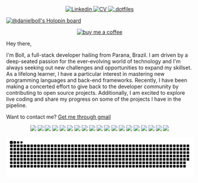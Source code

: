 <p align="center">
  <a href="https://www.linkedin.com/in/daniel-boll/">
    <img src="https://img.shields.io/badge/daniel_boll-%230077B5.svg?style=for-the-badge&logo=linkedin&logoColor=white" alt="Linkedin" />
  </a>
  <a href="https://google.com.br">
    <img src="https://img.shields.io/badge/curriculum-%230077B5.svg?style=for-the-badge&logo=mdbook&logoColor=white" alt="CV" />
  </a>
  <a href="https://github.com/Daniel-Boll/.dotfiles">
    <img src="https://img.shields.io/badge/dotfiles-%230077B5.svg?style=for-the-badge&logo=slashdot&logoColor=white" alt=".dotfiles" />
  </a>
</p>

[![@danielboll's Holopin board](https://holopin.me/danielboll)](https://holopin.io/@danielboll)

<p align="center">
<a href="https://www.buymeacoffee.com/daniel.boll" target="_blank" rel="noreferrer">
 <center>
<img
  src="https://img.buymeacoffee.com/button-api/?text=Buy me a Coffee&emoji=&slug=daniel.boll&button_colour=5F7FFF&font_colour=ffffff&font_family=Lato&outline_colour=000000&coffee_colour=FFDD00"
alt="buy me a coffee"/>
 </center>

</a>
</p>

Hey there,

I'm Boll, a full-stack developer hailing from Parana, Brazil. I am driven by a deep-seated passion for the ever-evolving world of technology and I'm always seeking out new challenges and opportunities to expand my skillset. As a lifelong learner, I have a particular interest in mastering new programming languages and back-end frameworks. Recently, I have been making a concerted effort to give back to the developer community by contributing to open source projects. Additionally, I am excited to explore live coding and share my progress on some of the projects I have in the pipeline.

Want to contact me? [Get me through gmail](mailto:danielboll.academico@gmail.com)
  
<p align="center">
<img src="https://img.shields.io/badge/typescript-%23323330.svg?style=for-the-badge&logo=typescript&logoColor=%23007ACD" />
<img src="https://img.shields.io/badge/rust-%23323330.svg?style=for-the-badge&logo=rust&logoColor=%23f74c00" />
<img src="https://img.shields.io/badge/C%2b%2b-%23323330.svg?style=for-the-badge&logo=c&logoColor=%23007ACD" />
<img src="https://img.shields.io/badge/go-%23323330.svg?style=for-the-badge&logo=g" />
<img src="https://img.shields.io/badge/javascript-%23323330.svg?style=for-the-badge&logo=javascript" />
<img src="https://img.shields.io/badge/python-%23323330.svg?style=for-the-badge&logo=pytho" />
<img src="https://img.shields.io/badge/react-%2320232a.svg?style=for-the-badge&logo=react&logoColor=%2361DAFB" />
<img src="https://img.shields.io/badge/Next-black?style=for-the-badge&logo=next.js&logoColor=white" />
<img src="https://img.shields.io/badge/node.js-6DA55F?style=for-the-badge&logo=node.js&logoColor=white" />
<img src="https://img.shields.io/badge/express.js-%23404d59.svg?style=for-the-badge&logo=express&logoColor=%2361DAFB" />
<img src="https://img.shields.io/badge/nest.js-%23404d59.svg?style=for-the-badge&logo=nestjs&logoColor=%23e0234e" />
<img src="https://img.shields.io/badge/material%20ui-%230081CB.svg?style=for-the-badge&logo=material-ui&logoColor=white" />
<img src="https://img.shields.io/badge/MongoDB-%234ea94b.svg?style=for-the-badge&logo=mongodb&logoColor=white)" />
<img src="https://img.shields.io/badge/PostgresSQL-%2300f.svg?style=for-the-badge&logo=postgresql&logoColor=whit" />
<img src="https://img.shields.io/badge/firebase-%23039BE5.svg?style=for-the-badge&logo=firebas" />
<img src="https://img.shields.io/badge/heroku-%23430098.svg?style=for-the-badge&logo=heroku&logoColor=whit" />
<img src="https://img.shields.io/badge/vercel-%23000000.svg?style=for-the-badge&logo=vercel&logoColor=white) ![AWS](https://img.shields.io/badge/aws-%23000000.svg?style=for-the-badge&logo=amazon&logoColor=#23FF9A0" />
<img src="https://img.shields.io/badge/docker-%232497ed.svg?style=for-the-badge&logo=docker&logoColor=white" />
<img src="https://img.shields.io/badge/docker%20compose-%232497ed.svg?style=for-the-badge&logo=docker&logoColor=whit" />
</p>

<p align="center">
  <img src="https://raw.githubusercontent.com/ray-x/ray-x/output/github-contribution-grid-snake.svg" />
</p>

